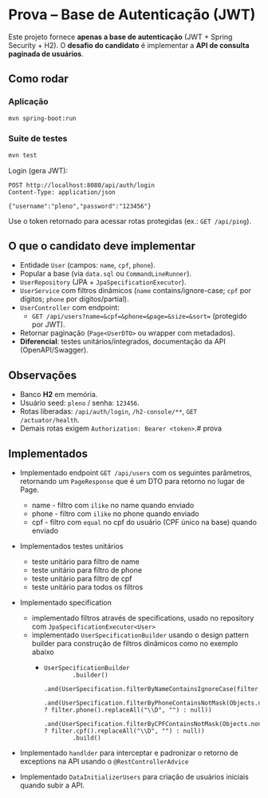 # Prova – Base de Autenticação (JWT)

Este projeto fornece **apenas a base de autenticação** (JWT + Spring Security + H2). 
O **desafio do candidato** é implementar a **API de consulta paginada de usuários**.

## Como rodar

### Aplicação
```bash
mvn spring-boot:run
```

### Suite de testes
```bash
mvn test
```

Login (gera JWT):
```
POST http://localhost:8080/api/auth/login
Content-Type: application/json

{"username":"pleno","password":"123456"}
```

Use o token retornado para acessar rotas protegidas (ex.: `GET /api/ping`).

## O que o candidato deve implementar

- Entidade `User` (campos: `name`, `cpf`, `phone`).
- Popular a base (via `data.sql` ou `CommandLineRunner`).
- `UserRepository` (JPA + `JpaSpecificationExecutor`).
- `UserService` com filtros dinâmicos (`name` contains/ignore-case; `cpf` por dígitos; `phone` por dígitos/partial).
- `UserController` com endpoint:
  - `GET /api/users?name=&cpf=&phone=&page=&size=&sort=` (protegido por JWT).
- Retornar paginação (`Page<UserDTO>` ou wrapper com metadados).
- **Diferencial**: testes unitários/integrados, documentação da API (OpenAPI/Swagger).

## Observações

- Banco **H2** em memória.
- Usuário seed: `pleno` / senha: `123456`.
- Rotas liberadas: `/api/auth/login`, `/h2-console/**`, `GET /actuator/health`.
- Demais rotas exigem `Authorization: Bearer <token>`.# prova


## Implementados
  - Implementado endpoint ``` GET /api/users ``` com os seguintes parâmetros, retornando um ``` PageResponse ``` que é um DTO para retorno no lugar de Page.
    
    - name - filtro com ``` ilike ``` no name quando enviado
    - phone - filtro com ``` ilike ``` no phone quando enviado
    - cpf - filtro com  ``` equal ``` no cpf do usuário (CPF único na base) quando enviado
   
  - Implementados testes unitários

    - teste unitário para filtro de name
    - teste unitário para filtro de phone
    - teste unitário para filtro de cpf
    - teste unitário para todos os filtros
    
  - Implementado specification
    - implementado filtros através de specifications, usado no repository com ```JpaSpecificationExecutor<User>```
    - implementado ````UserSpecificationBuilder```` usando o design pattern builder para construção de filtros dinâmicos como no exemplo abaixo
      - ``` 
        UserSpecificationBuilder
                .builder()
                .and(UserSpecification.filterByNameContainsIgnoreCase(filter.name()))
                .and(UserSpecification.filterByPhoneContainsNotMask(Objects.nonNull(filter.phone()) ? filter.phone().replaceAll("\\D", "") : null))
                .and(UserSpecification.filterByCPFContainsNotMask(Objects.nonNull(filter.cpf()) ? filter.cpf().replaceAll("\\D", "") : null))
                .build()
        ```
  - Implementado ```` handlder ```` para interceptar e padronizar o retorno de exceptions na API usando o ``` @RestControllerAdvice ```
  - Implementado ``` DataInitializerUsers ``` para criação de usuários iniciais quando subir a API.

